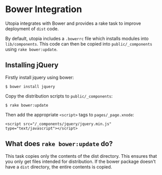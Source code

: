# Bower Integration

Utopia integrates with Bower and provides a rake task to improve deployment of `dist` code.

By default, utopia includes a `.bowerrc` file which installs modules into `lib/components`. This code can then be copied into `public/_components` using `rake bower:update`.

## Installing jQuery

Firstly install jquery using bower:

	$ bower install jquery

Copy the distribution scripts to `public/_components`:

	$ rake bower:update

Then add the appropriate `<script>` tags to `pages/_page.xnode`:

	<script src="/_components/jquery/jquery.min.js" type="text/javascript"></script>

## What does `rake bower:update` do?

This task copies only the contents of the dist directory. This ensures that you only get files intended for distribution. If the bower package doesn't have a `dist` directory, the entire contents is copied.

<listing rel="site" src="tasks/bower.rake" brush="ruby" />
